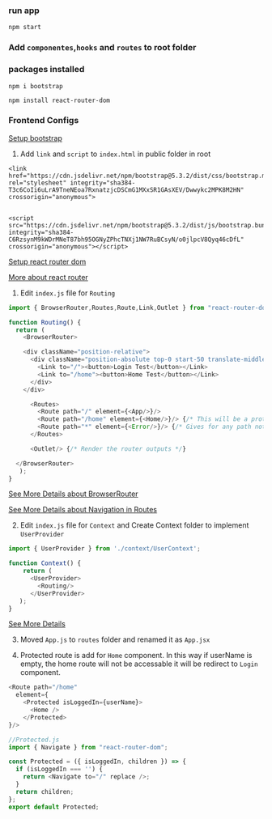 ### run app
```
npm start
```

### Add `componentes`,`hooks` and `routes` to root folder

### packages installed

`npm i bootstrap`

`npm install react-router-dom`

### Frontend Configs

[Setup bootstrap](https://getbootstrap.com/)

1. Add `link` and `script` to `index.html` in public folder in root
```
<link href="https://cdn.jsdelivr.net/npm/bootstrap@5.3.2/dist/css/bootstrap.min.css" rel="stylesheet" integrity="sha384-T3c6CoIi6uLrA9TneNEoa7RxnatzjcDSCmG1MXxSR1GAsXEV/Dwwykc2MPK8M2HN" crossorigin="anonymous">
 
```
```
<script src="https://cdn.jsdelivr.net/npm/bootstrap@5.3.2/dist/js/bootstrap.bundle.min.js" integrity="sha384-C6RzsynM9kWDrMNeT87bh95OGNyZPhcTNXj1NW7RuBCsyN/o0jlpcV8Qyq46cDfL" crossorigin="anonymous"></script>
```

[Setup react router dom](https://reactrouter.com/en/main)

[More about react router](https://youtu.be/Ul3y1LXxzdU?si=PWZwdaukY2pVBMKK)

1. Edit `index.js` file for `Routing`
```js
import { BrowserRouter,Routes,Route,Link,Outlet } from "react-router-dom";

function Routing() {
  return ( 
    <BrowserRouter>

    <div className="position-relative">
      <div className="position-absolute top-0 start-50 translate-middle-x">
        <Link to="/"><button>Login Test</button></Link>
        <Link to="/home"><button>Home Test</button></Link>
      </div>
    </div>

      <Routes>
        <Route path="/" element={<App/>}/>
        <Route path="/home" element={<Home/>}/> {/* This will be a protected route */}
        <Route path="*" element={<Error/>}/> {/* Gives for any path not in Routes */}
      </Routes>

      <Outlet/> {/* Render the router outputs */}

  </BrowserRouter>
   );
}
```
[See More Details about BrowserRouter](https://reactrouter.com/en/main/router-components/browser-router)

[See More Details about Navigation in Routes](https://reactrouter.com/en/main/hooks/use-navigate)

2. Edit `index.js` file for `Context` and Create Context folder to implement `UserProvider`
```js
import { UserProvider } from './context/UserContext';

function Context() {
    return ( 
      <UserProvider>
        <Routing/>
      </UserProvider>
   );
}
```
[See More Details](https://www.freecodecamp.org/news/context-api-in-react/)

3. Moved `App.js` to `routes` folder and renamed it as `App.jsx`

4. Protected route is add for `Home` component. In this way if userName is empty, the home route will not be accessable it will be redirect to `Login` component.

```js
<Route path="/home" 
  element={
    <Protected isLoggedIn={userName}>
      <Home />
    </Protected>
}/>
```

```js
//Protected.js
import { Navigate } from "react-router-dom";

const Protected = ({ isLoggedIn, children }) => {
  if (isLoggedIn === '') {
    return <Navigate to="/" replace />;
  }
  return children;
};
export default Protected;
```